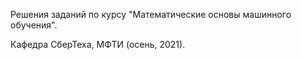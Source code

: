 Решения заданий по курсу "Математические основы машинного обучения".



Кафедра СберТеха, МФТИ (осень, 2021).

